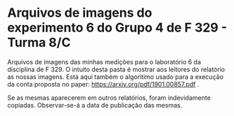 # Arquivos de imagens do experimento 6 do Grupo 4 de F 329 - Turma 8/C

Arquivos de imagens das minhas medições para o laboratório 6 da disciplina de F 329. O intuito desta pasta é mostrar aos leitores do relatório as nossas imagens. 
Está aqui também o algoritimo usado para a execução da conta proposta no paper: https://arxiv.org/pdf/1901.00857.pdf .

Se as mesmas aparecerem em outros relatórios, foram indevidamente copiadas. Observar-se-á a data de publicação das mesmas.
